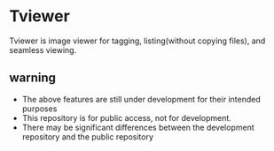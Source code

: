 # Tviewer
Tviewer is image viewer for tagging, listing(without copying files), and seamless viewing.


## warning
- The above features are still under development for their intended purposes
- This repository is for public access, not for development.
- There may be significant differences between the development repository and the public repository
